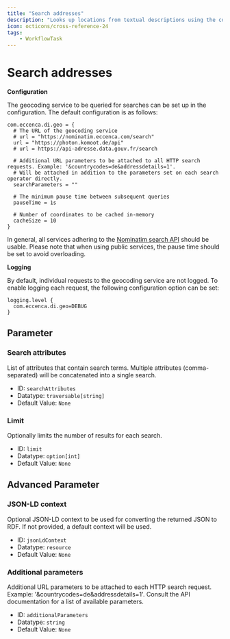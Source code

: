 ```yaml
---
title: "Search addresses"
description: "Looks up locations from textual descriptions using the configured geocoding API. Outputs results as RDF."
icon: octicons/cross-reference-24
tags: 
    - WorkflowTask
---
```

# Search addresses
<!-- This file was generated - DO NOT CHANGE IT MANUALLY -->




**Configuration**

The geocoding service to be queried for searches can be set up in the configuration.
The default configuration is as follows:

    com.eccenca.di.geo = {
      # The URL of the geocoding service
      # url = "https://nominatim.eccenca.com/search"
      url = "https://photon.komoot.de/api"
      # url = https://api-adresse.data.gouv.fr/search
    
      # Additional URL parameters to be attached to all HTTP search requests. Example: '&countrycodes=de&addressdetails=1'.
      # Will be attached in addition to the parameters set on each search operator directly.
      searchParameters = ""
    
      # The minimum pause time between subsequent queries
      pauseTime = 1s
    
      # Number of coordinates to be cached in-memory
      cacheSize = 10
    }
    
In general, all services adhering to the [Nominatim search API](https://nominatim.org/release-docs/develop/api/Search/) should be usable.
Please note that when using public services, the pause time should be set to avoid overloading.

**Logging**

By default, individual requests to the geocoding service are not logged. To enable logging each request, the following configuration option can be set:

    logging.level {
      com.eccenca.di.geo=DEBUG
    }


## Parameter

### Search attributes

List of attributes that contain search terms. Multiple attributes (comma-separated) will be concatenated into a single search.

- ID: `searchAttributes`
- Datatype: `traversable[string]`
- Default Value: `None`



### Limit

Optionally limits the number of results for each search.

- ID: `limit`
- Datatype: `option[int]`
- Default Value: `None`





## Advanced Parameter

### JSON-LD context

Optional JSON-LD context to be used for converting the returned JSON to RDF. If not provided, a default context will be used.

- ID: `jsonLdContext`
- Datatype: `resource`
- Default Value: `None`



### Additional parameters

Additional URL parameters to be attached to each HTTP search request. Example: '&countrycodes=de&addressdetails=1'. Consult the API documentation for a list of available parameters.

- ID: `additionalParameters`
- Datatype: `string`
- Default Value: `None`



